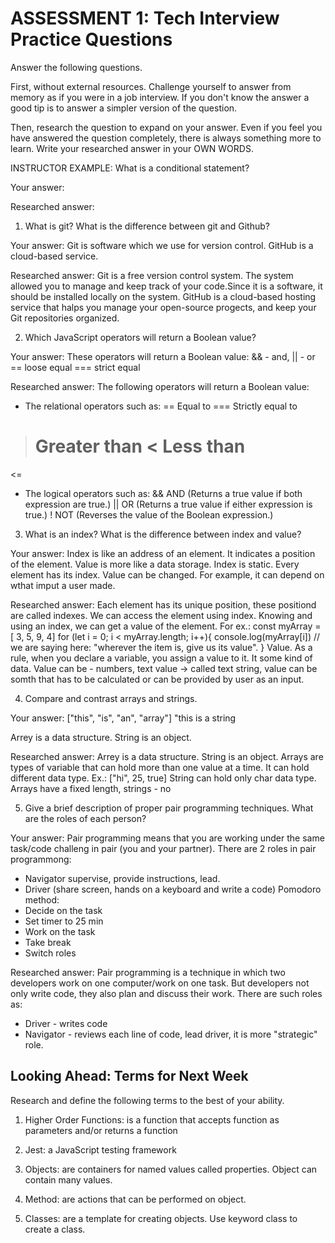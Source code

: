 # ASSESSMENT 1: Tech Interview Practice Questions

Answer the following questions.

First, without external resources. Challenge yourself to answer from memory as if you were in a job interview. If you don't know the answer a good tip is to answer a simpler version of the question.

Then, research the question to expand on your answer. Even if you feel you have answered the question completely, there is always something more to learn. Write your researched answer in your OWN WORDS.

INSTRUCTOR EXAMPLE: What is a conditional statement?

Your answer:

Researched answer:

1. What is git? What is the difference between git and Github?

Your answer:
Git is software which we use for version control.
GitHub is a cloud-based service.

Researched answer:
Git is a free version control system. The system allowed you to manage and keep track of your code.Since it is a software, it should be installed locally on the system. 
GitHub is a cloud-based hosting service that halps you manage your open-source progects, and keep your Git repositories organized. 

2. Which JavaScript operators will return a Boolean value?

Your answer: 
These operators will return a Boolean value:
&& - and,
|| - or 
== loose equal
=== strict equal

Researched answer:
The following operators will return a Boolean value:
 - The relational operators such as: 
== Equal to 
=== Strictly equal to
> Greater than
< Less than 
>= 
<=
- The logical operators such as:
&& AND (Returns a true value if both expression are true.)
|| OR (Returns a true value if either expression is true.)
! NOT (Reverses the value of the Boolean expression.)

3. What is an index? What is the difference between index and value?

Your answer:
Index is like an address of an element. It indicates a position of the element. 
Value is more like a data storage. 
Index is static. Every element has its index.
Value can be changed. For example, it can depend on wthat imput a user made. 

Researched answer:
Each element has its unique position, these positiond are called indexes. We can access the element using index. Knowing and using an index, we can get a value of the element. 
For ex.:
const myArray = [ 3, 5, 9, 4]
for (let i = 0; i < myArray.length; i++){
    console.log(myArray[i]) // we are saying here: "wherever the item is, give us its value".
}
Value. As a rule, when you declare a variable, you assign a value to it. It some kind of data. Value can be - numbers, text value -> called text string, value can be somth that has to be calculated or can be provided by user as an input.

4. Compare and contrast arrays and strings.

Your answer:
["this", "is", "an", "array"]
"this is a string

Arrey is a data structure.
String is an object. 

Researched answer:
Arrey is a data structure.
String is an object. 
Arrays are types of variable that can hold more than one value at a time. It can hold different data type. Ex.: ["hi", 25, true]
String can hold only char data type.
Arrays have a fixed length, strings - no



5. Give a brief description of proper pair programming techniques. What are the roles of each person?

Your answer:
Pair programming means that you are working under the same task/code challeng in pair (you and your partner).
There are 2 roles in pair programmong:
- Navigator supervise, provide instructions, lead. 
- Driver (share screen, hands on a keyboard and write a code)
Pomodoro method:
- Decide on the task
- Set timer to 25 min
- Work on the task
- Take break
- Switch roles


Researched answer:
Pair programming is a technique in which two developers work on one computer/work on one task. But developers not only write code, they also plan and discuss their work. 
There are such roles as:
- Driver - writes code
- Navigator - reviews each line of code, lead driver, it is more "strategic" role. 

## Looking Ahead: Terms for Next Week

Research and define the following terms to the best of your ability.

1. Higher Order Functions: is a function that accepts function as parameters and/or returns a function

2. Jest: a JavaScript testing framework

3. Objects: are containers for named values called properties. Object can contain many values.

4. Method: are actions that can be performed on object.

5. Classes: are a template for creating objects. Use keyword class to create a class.

